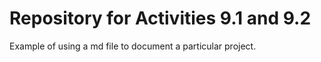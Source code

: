 # Repository for Activities 9.1 and 9.2

Example of using a md file to document a particular project.

